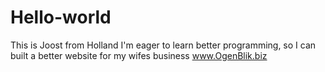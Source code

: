 # Hello-world
This is Joost from Holland
I'm eager to learn better programming, so I can built a better website for my wifes business www.OgenBlik.biz
